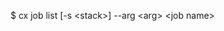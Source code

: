 <!-- layout:code post: jobs_usage -->


$ cx job list [-s &lt;stack&gt;] --arg &lt;arg&gt; &lt;job name&gt;
